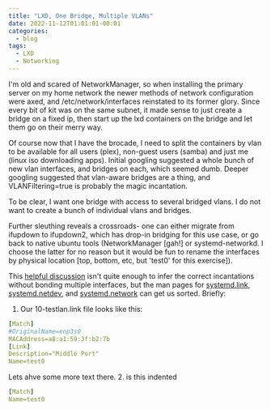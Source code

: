```yaml
---
title: "LXD, One Bridge, Multiple VLANs"
date: 2022-11-12T01:01:01-00:01
categories:
  - blog
tags:
  - LXD
  - Networking
---
```

I'm old and scared of NetworkManager, so when installing the primary server
on my home network the newer methods of network configuration were axed, and
/etc/network/interfaces reinstated to its former glory.  Since every bit of
kit was on the same subnet, it made sense to just create a bridge on a fixed
ip, then start up the lxd containers on the bridge and let them go on their
merry way.

Of course now that I have the brocade, I need to split the containers by
vlan to be available for all users (plex), non-guest users (samba) and just
me (linux iso downloading apps).  Initial googling suggested a whole bunch
of new vlan interfaces, and bridges on each, which seemed dumb.  Deeper
googling suggested that vlan-aware bridges are a thing, and
VLANFiltering=true is probably the magic incantation.

To be clear, I want one bridge with access to several bridged vlans. I do
not want to create a bunch of individual vlans and bridges.

Further sleuthing reveals a crossroads-  one can either migrate from ifupdown
to ifupdown2, which has drop-in bridging for this use case, or go back to
native ubuntu tools (NetworkManager [gah!] or systemd-networkd.  I choose
the latter for no reason but it would be fun to rename the interfaces by
physical location [top, bottom, etc, but 'test0' for this exercise]).


This [helpful
discussion](https://discuss.linuxcontainers.org/t/lxd-containers-on-a-vlan-aware-bridge/14734/2)
 isn't quite enough to infer the correct incantations without
bonding multiple interfaces, but the man pages for [systemd.link](https://www.freedesktop.org/software/systemd/man/systemd.link.html),
[systemd.netdev](https://www.freedesktop.org/software/systemd/man/systemd.netdev.html),
and
[systemd.network](https://www.freedesktop.org/software/systemd/man/systemd.netdev.html)
can get us sorted.  Briefly:

1.  Our 10-testlan.link file looks like this:
```yaml
[Match]
#OriginalName=enp3s0
MACAddress=a8:a1:59:3f:b2:7b
[Link]
Description="Middle Port"
Name=test0
```
Lets ahve some more text there.
2. is this indented
```yaml
[Match]
Name=test0
```
